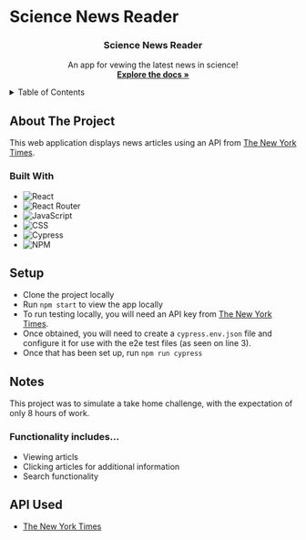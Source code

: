 # Science News Reader 

<!-- HEADER -->
  <h3 align="center">Science News Reader</h3>
  <p align="center">
    An app for vewing the latest news in science!
    <br />
    <a href="https://github.com/Ant-Shell/newsreader"><strong>Explore the docs »</strong></a>
  </p>
</div>

<!-- TABLE OF CONTENTS -->
<details>
  <summary>Table of Contents</summary>
  <ol>
    <li>
      <a href="#about-the-project">About The Project</a>
      <ul>
        <li><a href="#built-with">Built With</a></li>
      </ul>
    </li>
    <li><a href="#setup">Setup</a></li>
    <li><a href="#notes">Notes</a></li>
    <li><a href="#roadmap">Roadmap</a></li>
    <li><a href="#contact">Contact</a></li>
  </ol>
</details>

## About The Project

This web application displays news articles using an API from [The New York Times](https://developer.nytimes.com/).

### Built With

* ![React][React-shield]
* ![React Router][React-Router-shield]
* ![JavaScript][JavaScript-shield]
* ![CSS][CSS-shield]
* ![Cypress][Cypress-shield]
* ![NPM][NPM-shield]

## Setup

- Clone the project locally
- Run `npm start` to view the app locally
- To run testing locally, you will need an API key from [The New York Times](https://developer.nytimes.com/).
- Once obtained, you will need to create a `cypress.env.json` file and configure it for use with the e2e test files (as seen on line 3).
- Once that has been set up, run `npm run cypress`

## Notes

This project was to simulate a take home challenge, with the expectation of only 8 hours of work.

### Functionality includes...
- Viewing articls
- Clicking articles for additional information
- Search functionality

## API Used

* [The New York Times](https://developer.nytimes.com/)

<!-- MARKDOWN LINKS & IMAGES -->

[React-shield]: https://img.shields.io/badge/react-%2320232a.svg?style=for-the-badge&logo=react&logoColor=%2361DAFB
[React-Router-shield]: https://img.shields.io/badge/React_Router-CA4245?style=for-the-badge&logo=react-router&logoColor=white
[JavaScript-shield]: https://img.shields.io/badge/JavaScript-F7DF1E?style=for-the-badge&logo=javascript&logoColor=black
[CSS-shield]: https://img.shields.io/badge/CSS3-1572B6?style=for-the-badge&logo=css3&logoColor=white
[Cypress-shield]: https://img.shields.io/badge/-cypress-%23E5E5E5?style=for-the-badge&logo=cypress&logoColor=058a5e
[NPM-shield]: https://img.shields.io/badge/npm-CB3837?style=for-the-badge&logo=npm&logoColor=white
